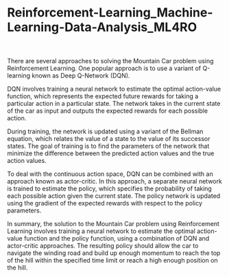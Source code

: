 # Reinforcement-Learning_Machine-Learning-Data-Analysis_ML4RO


<br>
<br>
There are several approaches to solving the Mountain Car problem using Reinforcement Learning. One popular approach is to use a variant of Q-learning known as Deep Q-Network (DQN).

DQN involves training a neural network to estimate the optimal action-value function, which represents the expected future rewards for taking a particular action in a particular state. The network takes in the current state of the car as input and outputs the expected rewards for each possible action.

During training, the network is updated using a variant of the Bellman equation, which relates the value of a state to the value of its successor states. The goal of training is to find the parameters of the network that minimize the difference between the predicted action values and the true action values.

To deal with the continuous action space, DQN can be combined with an approach known as actor-critic. In this approach, a separate neural network is trained to estimate the policy, which specifies the probability of taking each possible action given the current state. The policy network is updated using the gradient of the expected rewards with respect to the policy parameters.

In summary, the solution to the Mountain Car problem using Reinforcement Learning involves training a neural network to estimate the optimal action-value function and the policy function, using a combination of DQN and actor-critic approaches. The resulting policy should allow the car to navigate the winding road and build up enough momentum to reach the top of the hill within the specified time limit or reach a high enough position on the hill.






